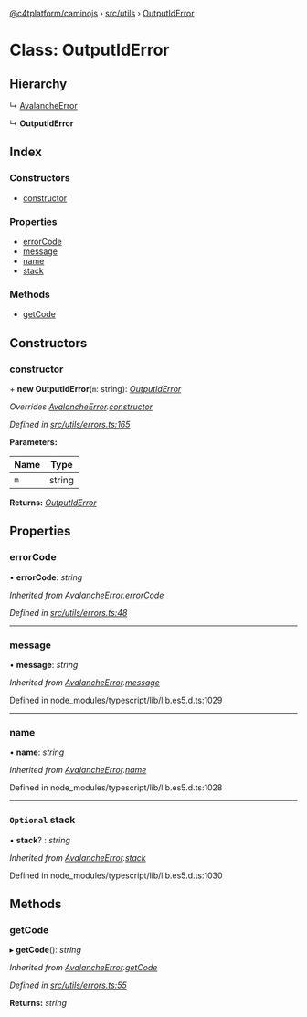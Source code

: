 [@c4tplatform/caminojs](../api.md) › [src/utils](../modules/src_utils.md) › [OutputIdError](src_utils.outputiderror.md)

# Class: OutputIdError

## Hierarchy

  ↳ [AvalancheError](src_utils.avalancheerror.md)

  ↳ **OutputIdError**

## Index

### Constructors

* [constructor](src_utils.outputiderror.md#constructor)

### Properties

* [errorCode](src_utils.outputiderror.md#errorcode)
* [message](src_utils.outputiderror.md#message)
* [name](src_utils.outputiderror.md#name)
* [stack](src_utils.outputiderror.md#optional-stack)

### Methods

* [getCode](src_utils.outputiderror.md#getcode)

## Constructors

###  constructor

\+ **new OutputIdError**(`m`: string): *[OutputIdError](src_utils.outputiderror.md)*

*Overrides [AvalancheError](src_utils.avalancheerror.md).[constructor](src_utils.avalancheerror.md#constructor)*

*Defined in [src/utils/errors.ts:165](https://github.com/chain4travel/caminojs/blob/8077d740/src/utils/errors.ts#L165)*

**Parameters:**

Name | Type |
------ | ------ |
`m` | string |

**Returns:** *[OutputIdError](src_utils.outputiderror.md)*

## Properties

###  errorCode

• **errorCode**: *string*

*Inherited from [AvalancheError](src_utils.avalancheerror.md).[errorCode](src_utils.avalancheerror.md#errorcode)*

*Defined in [src/utils/errors.ts:48](https://github.com/chain4travel/caminojs/blob/8077d740/src/utils/errors.ts#L48)*

___

###  message

• **message**: *string*

*Inherited from [AvalancheError](src_utils.avalancheerror.md).[message](src_utils.avalancheerror.md#message)*

Defined in node_modules/typescript/lib/lib.es5.d.ts:1029

___

###  name

• **name**: *string*

*Inherited from [AvalancheError](src_utils.avalancheerror.md).[name](src_utils.avalancheerror.md#name)*

Defined in node_modules/typescript/lib/lib.es5.d.ts:1028

___

### `Optional` stack

• **stack**? : *string*

*Inherited from [AvalancheError](src_utils.avalancheerror.md).[stack](src_utils.avalancheerror.md#optional-stack)*

Defined in node_modules/typescript/lib/lib.es5.d.ts:1030

## Methods

###  getCode

▸ **getCode**(): *string*

*Inherited from [AvalancheError](src_utils.avalancheerror.md).[getCode](src_utils.avalancheerror.md#getcode)*

*Defined in [src/utils/errors.ts:55](https://github.com/chain4travel/caminojs/blob/8077d740/src/utils/errors.ts#L55)*

**Returns:** *string*
